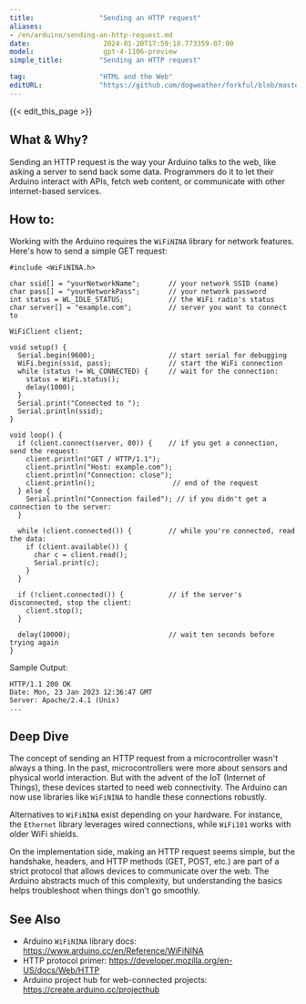 ```yaml
---
title:                "Sending an HTTP request"
aliases:
- /en/arduino/sending-an-http-request.md
date:                  2024-01-20T17:59:18.773359-07:00
model:                 gpt-4-1106-preview
simple_title:         "Sending an HTTP request"

tag:                  "HTML and the Web"
editURL:              "https://github.com/dogweather/forkful/blob/master/content/en/arduino/sending-an-http-request.md"
---
```


{{< edit_this_page >}}

## What & Why?

Sending an HTTP request is the way your Arduino talks to the web, like asking a server to send back some data. Programmers do it to let their Arduino interact with APIs, fetch web content, or communicate with other internet-based services.

## How to:

Working with the Arduino requires the `WiFiNINA` library for network features. Here's how to send a simple GET request:

```Arduino
#include <WiFiNINA.h>

char ssid[] = "yourNetworkName";       // your network SSID (name)
char pass[] = "yourNetworkPass";       // your network password
int status = WL_IDLE_STATUS;           // the WiFi radio's status
char server[] = "example.com";         // server you want to connect to

WiFiClient client;

void setup() {
  Serial.begin(9600);                  // start serial for debugging
  WiFi.begin(ssid, pass);              // start the WiFi connection
  while (status != WL_CONNECTED) {     // wait for the connection:
    status = WiFi.status();
    delay(1000);
  }
  Serial.print("Connected to ");
  Serial.println(ssid);
}

void loop() {
  if (client.connect(server, 80)) {    // if you get a connection, send the request:
    client.println("GET / HTTP/1.1");
    client.println("Host: example.com");
    client.println("Connection: close");
    client.println();                   // end of the request
  } else {
    Serial.println("Connection failed"); // if you didn't get a connection to the server:
  }

  while (client.connected()) {         // while you're connected, read the data:
    if (client.available()) {
      char c = client.read();
      Serial.print(c);
    }
  }

  if (!client.connected()) {           // if the server's disconnected, stop the client:
    client.stop();
  }

  delay(10000);                        // wait ten seconds before trying again
}
```

Sample Output:
```
HTTP/1.1 200 OK
Date: Mon, 23 Jan 2023 12:36:47 GMT
Server: Apache/2.4.1 (Unix)
...
```

## Deep Dive

The concept of sending an HTTP request from a microcontroller wasn't always a thing. In the past, microcontrollers were more about sensors and physical world interaction. But with the advent of the IoT (Internet of Things), these devices started to need web connectivity. The Arduino can now use libraries like `WiFiNINA` to handle these connections robustly.

Alternatives to `WiFiNINA` exist depending on your hardware. For instance, the `Ethernet` library leverages wired connections, while `WiFi101` works with older WiFi shields.

On the implementation side, making an HTTP request seems simple, but the handshake, headers, and HTTP methods (GET, POST, etc.) are part of a strict protocol that allows devices to communicate over the web. The Arduino abstracts much of this complexity, but understanding the basics helps troubleshoot when things don't go smoothly.

## See Also

- Arduino `WiFiNINA` library docs: https://www.arduino.cc/en/Reference/WiFiNINA
- HTTP protocol primer: https://developer.mozilla.org/en-US/docs/Web/HTTP
- Arduino project hub for web-connected projects: https://create.arduino.cc/projecthub
